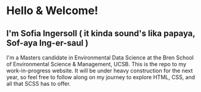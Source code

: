 # Hello & Welcome!

## I'm Sofia Ingersoll ( it kinda sound's lika papaya, Sof-aya Ing-er-saul )

I'm a Masters candidate in Environmental Data Science at the Bren School of Environmental Science & Management, UCSB. This is the repo to my work-in-progress website. It will be under heavy construction for the next year, so feel free to follow along on my journey to explore HTML, CSS, and all that SCSS has to offer.
